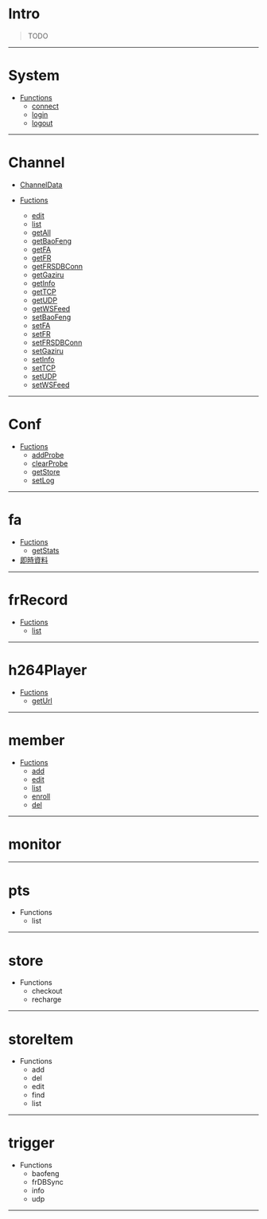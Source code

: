 
# Intro

> TODO

---

# System

- [Functions](https://github.com/Org08/sdb-nexus/blob/master/docs/API/SrAPI/System.md)
  - [connect](https://github.com/Org08/sdb-nexus/blob/master/docs/API/SrAPI/System.md#connect)
  - [login](https://github.com/Org08/sdb-nexus/blob/master/docs/API/SrAPI/System.md#login)
  - [logout](https://github.com/Org08/sdb-nexus/blob/master/docs/API/SrAPI/System.md#logout)

---

# Channel

- [ChannelData](https://github.com/Org08/sdb-nexus/blob/master/docs/API/SrAPI/ChannelData.md)

- [Fuctions](https://github.com/Org08/sdb-nexus/blob/master/docs/API/SrAPI/Channel.md)
  - [edit](https://github.com/Org08/sdb-nexus/blob/master/docs/API/SrAPI/Channel.md#edit)
  - [list](https://github.com/Org08/sdb-nexus/blob/master/docs/API/SrAPI/Channel.md#list)
  - [getAll](https://github.com/Org08/sdb-nexus/blob/master/docs/API/SrAPI/Channel.md#getAll)
  - [getBaoFeng](https://github.com/Org08/sdb-nexus/blob/master/docs/API/SrAPI/Channel.md#getBaoFeng)
  - [getFA](https://github.com/Org08/sdb-nexus/blob/master/docs/API/SrAPI/Channel.md#getFA)
  - [getFR](https://github.com/Org08/sdb-nexus/blob/master/docs/API/SrAPI/Channel.md#getFR)
  - [getFRSDBConn](https://github.com/Org08/sdb-nexus/blob/master/docs/API/SrAPI/Channel.md#getFRSDBConn)
  - [getGaziru](https://github.com/Org08/sdb-nexus/blob/master/docs/API/SrAPI/Channel.md#getGaziru)
  - [getInfo](https://github.com/Org08/sdb-nexus/blob/master/docs/API/SrAPI/Channel.md#getInfo)
  - [getTCP](https://github.com/Org08/sdb-nexus/blob/master/docs/API/SrAPI/Channel.md#getTCP)
  - [getUDP](https://github.com/Org08/sdb-nexus/blob/master/docs/API/SrAPI/Channel.md#getUDP)
  - [getWSFeed](https://github.com/Org08/sdb-nexus/blob/master/docs/API/SrAPI/Channel.md#getWSFeed)
  - [setBaoFeng](https://github.com/Org08/sdb-nexus/blob/master/docs/API/SrAPI/Channel.md#setBaoFeng)
  - [setFA](https://github.com/Org08/sdb-nexus/blob/master/docs/API/SrAPI/Channel.md#setFA)
  - [setFR](https://github.com/Org08/sdb-nexus/blob/master/docs/API/SrAPI/Channel.md#setFR)
  - [setFRSDBConn](https://github.com/Org08/sdb-nexus/blob/master/docs/API/SrAPI/Channel.md#setFRSDBConn)
  - [setGaziru](https://github.com/Org08/sdb-nexus/blob/master/docs/API/SrAPI/Channel.md#setGaziru)
  - [setInfo](https://github.com/Org08/sdb-nexus/blob/master/docs/API/SrAPI/Channel.md#setInfo)
  - [setTCP](https://github.com/Org08/sdb-nexus/blob/master/docs/API/SrAPI/Channel.md#setTCP)
  - [setUDP](https://github.com/Org08/sdb-nexus/blob/master/docs/API/SrAPI/Channel.md#setUDP)
  - [setWSFeed](https://github.com/Org08/sdb-nexus/blob/master/docs/API/SrAPI/Channel.md#setWSFeed)

---

# Conf

- [Fuctions](https://github.com/Org08/sdb-nexus/blob/master/docs/API/SrAPI/Conf.md)
  - [addProbe](https://github.com/Org08/sdb-nexus/blob/master/docs/API/SrAPI/Conf.md#addProbe)
  - [clearProbe](https://github.com/Org08/sdb-nexus/blob/master/docs/API/SrAPI/Conf.md#clearProbe)
  - [getStore](https://github.com/Org08/sdb-nexus/blob/master/docs/API/SrAPI/Conf.md#getStore)
  - [setLog](https://github.com/Org08/sdb-nexus/blob/master/docs/API/SrAPI/Conf.md#setLog)

---

# fa

- [Fuctions](https://github.com/Org08/sdb-nexus/blob/master/docs/API/SrAPI/FA.md)
  - [getStats](https://github.com/Org08/sdb-nexus/blob/master/docs/API/SrAPI/FA.md#getStats)
- [即時資料](https://github.com/Org08/sdb-nexus/blob/master/docs/API/SrAPI/FA.md#%E5%8D%B3%E6%99%82%E8%B3%87%E6%96%99)

---

# frRecord

- [Fuctions](https://github.com/Org08/sdb-nexus/blob/master/docs/API/SrAPI/FRRecord.md)
  - [list](https://github.com/Org08/sdb-nexus/blob/master/docs/API/SrAPI/FRRecord.md#list)

---

# h264Player

- [Fuctions](https://github.com/Org08/sdb-nexus/blob/master/docs/API/SrAPI/H264Player.md)
  - [getUrl](https://github.com/Org08/sdb-nexus/blob/master/docs/API/SrAPI/H264Player.md#getUrl)

---

# member

- [Fuctions](https://github.com/Org08/sdb-nexus/blob/master/docs/API/SrAPI/Member.md)
  - [add](https://github.com/Org08/sdb-nexus/blob/master/docs/API/SrAPI/Member.md#add)
  - [edit](https://github.com/Org08/sdb-nexus/blob/master/docs/API/SrAPI/Member.md#edit)
  - [list](https://github.com/Org08/sdb-nexus/blob/master/docs/API/SrAPI/Member.md#list)
  - [enroll](https://github.com/Org08/sdb-nexus/blob/master/docs/API/SrAPI/Member.md#enroll)
  - [del](https://github.com/Org08/sdb-nexus/blob/master/docs/API/SrAPI/Member.md#del)

---

# monitor



---

# pts

- Functions
  - list

---

# store

- Functions
  - checkout
  - recharge

---

# storeItem

- Functions
  - add
  - del
  - edit
  - find
  - list

---

# trigger

- Functions
  - baofeng
  - frDBSync
  - info
  - udp

---
